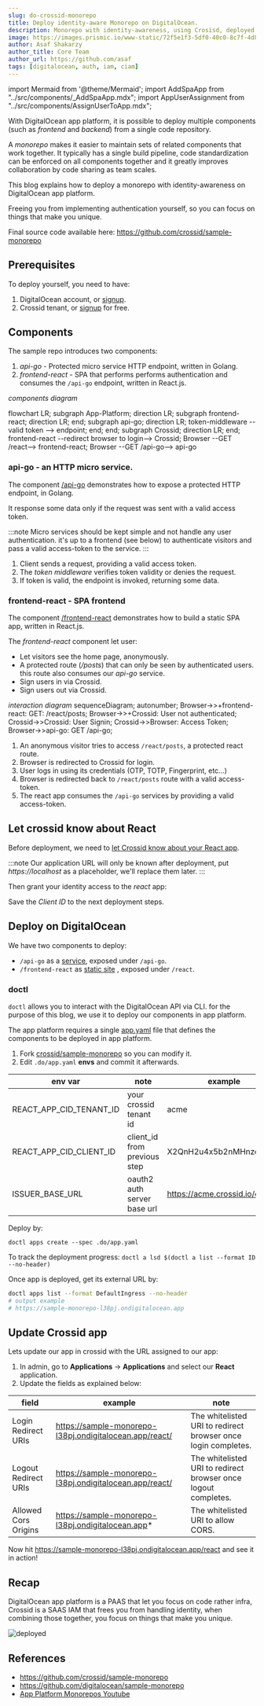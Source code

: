 ```yaml
---
slug: do-crossid-monorepo
title: Deploy identity-aware Monorepo on DigitalOcean.
description: Monorepo with identity-awareness, using Crosisd, deployed on DigitalOcean app platform.
image: https://images.prismic.io/www-static/72f5e1f3-5df0-40c0-8c7f-4d85f3ec0c92_AP-blog-banner.png?auto=compress,format
author: Asaf Shakarzy
author_title: Core Team
author_url: https://github.com/asaf
tags: [digitalocean, auth, iam, ciam]
---
```


import Mermaid from '@theme/Mermaid';
import AddSpaApp from "../src/components/\_AddSpaApp.mdx";
import AppUserAssignment from "../src/components/AssignUserToApp.mdx";

With DigitalOcean app platform, it is possible to deploy multiple components (such as _frontend_ and _backend_) from a single code repository.

A _monorepo_ makes it easier to maintain sets of related components that work together. It typically has a single build pipeline, code standardization can be enforced on all components together and it greatly improves collaboration by code sharing as team scales.

This blog explains how to deploy a monorepo with identity-awareness on DigitalOcean app platform.

Freeing you from implementing authentication yourself, so you can focus on things that make you unique.

Final source code available here: https://github.com/crossid/sample-monorepo

## Prerequisites

To deploy yourself, you need to have:

1. DigitalOcean account, or [signup](https://cloud.digitalocean.com/registrations/new).
1. Crossid tenant, or [signup](https://www.crossid.io/signup) for free.

## Components

The sample repo introduces two components:

1. _api-go_ - Protected micro service HTTP endpoint, written in Golang.
1. _frontend-react_ - SPA that performs performs authentication and consumes the `/api-go` endpoint, written in React.js.

_components diagram_

<Mermaid>
flowchart LR;
subgraph App-Platform;
direction LR;
subgraph frontend-react;
direction LR;
end;
subgraph api-go;
direction LR;
token-middleware -- valid token --> endpoint;
end;
end;
subgraph Crossid;
direction LR;
end;
frontend-react --redirect browser to login--> Crossid;
Browser --GET /react--> frontend-react;
Browser --GET /api-go--> api-go
</Mermaid>

### api-go - an HTTP micro service.

The component [/api-go](https://github.com/crossid/sample-monorepo/tree/main/api-go) demonstrates how to expose a protected HTTP endpoint, in Golang.

It response some data only if the request was sent with a valid access token.

:::note
Micro services should be kept simple and not handle any user authentication. it's up to a frontend (see below) to authenticate visitors and pass a valid access-token to the service.
:::

1. Client sends a request, providing a valid access token.
1. The _token middleware_ verifies token validity or denies the request.
1. If token is valid, the endpoint is invoked, returning some data.

### frontend-react - SPA frontend

The component [/frontend-react](https://github.com/crossid/sample-monorepo/tree/main/frontend-react) demonstrates how to build a static SPA app, written in React.js.

The _frontend-react_ component let user:

- Let visitors see the home page, anonymously.
- A protected route (_/posts_) that can only be seen by authenticated users. this route also consumes our _api-go_ service.
- Sign users in via Crossid.
- Sign users out via Crossid.

_interaction diagram_
<Mermaid>
sequenceDiagram; autonumber;
Browser->>+frontend-react: GET: /react/posts;
Browser->>+Crossid: User not authenticated;
Crossid->>Crossid: User Signin;
Crossid->>Browser: Access Token;
Browser->>api-go: GET /api-go;
</Mermaid>

1. An anonymous visitor tries to access `/react/posts`, a protected react route.
1. Browser is redirected to Crossid for login.
1. User logs in using its credentials (OTP, TOTP, Fingerprint, etc...)
1. Browser is redirected back to `/react/posts` route with a valid access-token.
1. The react app consumes the `/api-go` services by providing a valid access-token.

## Let crossid know about React

Before deployment, we need to [let Crossid know about your React app](/docs/guides/howto/add-spa-app).

:::note
Our application URL will only be known after deployment, put _https://localhost_ as a placeholder, we'll replace them later.
:::

<AddSpaApp/>

Then grant your identity access to the _react_ app:

<AppUserAssignment/>

Save the _Client ID_ to the next deployment steps.

## Deploy on DigitalOcean

We have two components to deploy:

- `/api-go` as a [service](https://docs.digitalocean.com/products/app-platform/concepts/service/), exposed under `/api-go`.
- `/frontend-react` as [static site](https://docs.digitalocean.com/products/app-platform/concepts/static-site) , exposed under `/react`.

### doctl

`doctl` allows you to interact with the DigitalOcean API via CLI. for the purpose of this blog, we use it to deploy our components in app platform.

The app platform requires a single [app.yaml](https://github.com/crossid/sample-monorepo/blob/main/.do/app.yaml) file that defines the components to be deployed in app platform.

1. Fork [crossid/sample-monorepo](https://github.com/crossid/sample-monorepo) so you can modify it.
1. Edit `.do/app.yaml` **envs** and commit it afterwards.

| env var                 | note                         | example                        |
| ----------------------- | ---------------------------- | ------------------------------ |
| REACT_APP_CID_TENANT_ID | your crossid tenant id       | acme                           |
| REACT_APP_CID_CLIENT_ID | client_id from previous step | X2QnH2u4x5b2nMHnzqqeN...       |
| ISSUER_BASE_URL         | oauth2 auth server base url  | https://acme.crossid.io/oauth2 |

Deploy by:

`doctl apps create --spec .do/app.yaml`

To track the deployment progress:
`doctl a lsd $(doctl a list --format ID --no-header)`

Once app is deployed, get its external URL by:

```bash
doctl apps list --format DefaultIngress --no-header
# output example
# https://sample-monorepo-l38pj.ondigitalocean.app
```

## Update Crossid app

Lets update our app in crossid with the URL assigned to our app:

1. In admin, go to **Applications** -> **Applications** and select our **React** application.
1. Update the fields as explained below:

| field                | example                                                 | note                                                           |
| -------------------- | ------------------------------------------------------- | -------------------------------------------------------------- |
| Login Redirect URIs  | https://sample-monorepo-l38pj.ondigitalocean.app/react/ | The whitelisted URI to redirect browser once login completes.  |
| Logout Redirect URIs | https://sample-monorepo-l38pj.ondigitalocean.app/react/ | The whitelisted URI to redirect browser once logout completes. |
| Allowed Cors Origins | https://sample-monorepo-l38pj.ondigitalocean.app*       | The whitelisted URI to allow CORS.                             |

Now hit https://sample-monorepo-l38pj.ondigitalocean.app/react and see it in action!

## Recap

DigitalOcean app platform is a PAAS that let you focus on code rather infra, Crossid is a SAAS IAM that frees you from handling identity, when combining those together, you focus on things that make you unique.

![deployed](/img/blog/2021-09-09-do-monorepo_do_deployed.gif)

## References

- https://github.com/crossid/sample-monorepo
- https://github.com/digitalocean/sample-monorepo
- [App Platform Monorepos Youtube](https://www.youtube.com/watch?v=PmFtK01G_A8)
